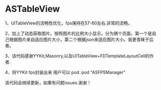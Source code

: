 # ASTableView
> 
1、UITableView的流畅性优化，fps保持在57-60左右.非常的流畅。
> 
2、加上了动态获取图片。按照图片的比例大小显示。分为俩个页面，第一个是自己根据图片来自适应图片大小，第二个根据json来适应图片大小。我更青睐于后者。
> 
3、该代码感谢YYKit,Masonry,以及UITableView+FDTemplateLayoutCell的作者.
> 
4、将YYKit fps封装出来  用户可以 pod.    pod  "ASFPSManager"
> 

该代码会继续更新，如果有问题issues.谢谢！
